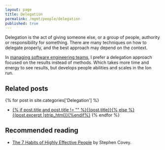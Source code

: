 ```yaml
---
layout: page
title: Delegation
permalink: /mgmt/people/delegation
published: true
---
```


Delegation is the act of giving someone else, or a group of people, authority or responsibility for something. There are many techniques on how to delegate properly, and the best approach may depend on the context.

In [managing software engineering teams](/mgmt/swe), I prefer a delegation approach focused on the results instead of methods. Which takes more time and energy to see results, but develops people abilities and scales in the lon run.

## Related posts

{% for post in site.categories['Delegation'] %}
- <a href="{{ site.baseurl }}{{ post.url }}">{% if post.title and post.title != "" %}{{post.title}}{% else %}{{post.excerpt |strip_html}}{%endif%}</a>
{% endfor %}

## Recommended reading

- [The 7 Habits of Highly Effective People](/books/the-7-habits-of-highly-effective-people) by Stephen Covey.
